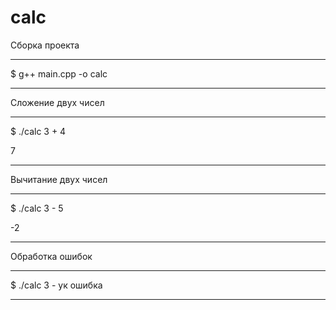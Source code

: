 # calc

Сборка проекта 

***
$ g++ main.cpp -o calc
***

Сложение двух чисел

***
$ ./calc 3 + 4 

7
***

Вычитание двух чисел 

***
$ ./calc 3 - 5

-2
***


Обработка ошибок 

***
$ ./calc 3 - ук
ошибка
***
